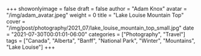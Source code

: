 +++
showonlyimage = false
draft = false
author = "Adam Knox"
avatar = "/img/adam_avatar.jpeg"
weight = 0
title = "Lake Louise Mountain Top"
cover = "/img/post/photography/2021_07/lake_louise_mountain_top_small.jpg"
date = "2021-07-30T00:01:01-06:00"
categories = ["Photography", "Travel"]
tags = ["Canada", "Alberta", "Banff", "National Park", "Winter", "Mountains", "Lake Louise"]
+++
<!--more-->
